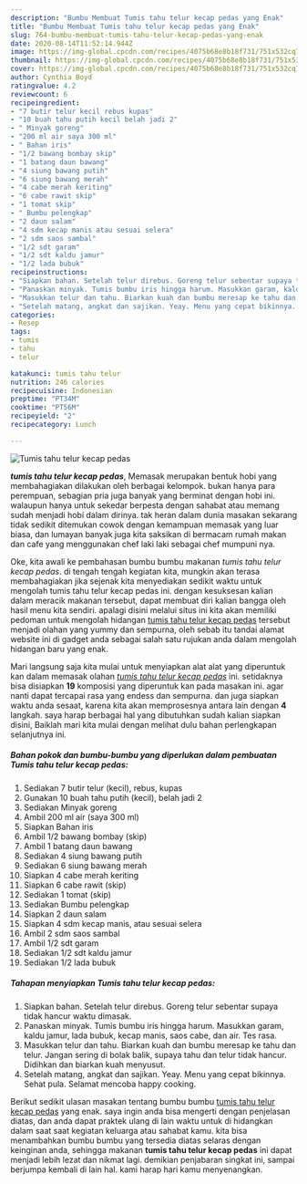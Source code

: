 ```yaml
---
description: "Bumbu Membuat Tumis tahu telur kecap pedas yang Enak"
title: "Bumbu Membuat Tumis tahu telur kecap pedas yang Enak"
slug: 764-bumbu-membuat-tumis-tahu-telur-kecap-pedas-yang-enak
date: 2020-08-14T11:52:14.944Z
image: https://img-global.cpcdn.com/recipes/4075b68e8b18f731/751x532cq70/tumis-tahu-telur-kecap-pedas-foto-resep-utama.jpg
thumbnail: https://img-global.cpcdn.com/recipes/4075b68e8b18f731/751x532cq70/tumis-tahu-telur-kecap-pedas-foto-resep-utama.jpg
cover: https://img-global.cpcdn.com/recipes/4075b68e8b18f731/751x532cq70/tumis-tahu-telur-kecap-pedas-foto-resep-utama.jpg
author: Cynthia Boyd
ratingvalue: 4.2
reviewcount: 6
recipeingredient:
- "7 butir telur kecil rebus kupas"
- "10 buah tahu putih kecil belah jadi 2"
- " Minyak goreng"
- "200 ml air saya 300 ml"
- " Bahan iris"
- "1/2 bawang bombay skip"
- "1 batang daun bawang"
- "4 siung bawang putih"
- "6 siung bawang merah"
- "4 cabe merah keriting"
- "6 cabe rawit skip"
- "1 tomat skip"
- " Bumbu pelengkap"
- "2 daun salam"
- "4 sdm kecap manis atau sesuai selera"
- "2 sdm saos sambal"
- "1/2 sdt garam"
- "1/2 sdt kaldu jamur"
- "1/2 lada bubuk"
recipeinstructions:
- "Siapkan bahan. Setelah telur direbus. Goreng telur sebentar supaya tidak hancur waktu dimasak."
- "Panaskan minyak. Tumis bumbu iris hingga harum. Masukkan garam, kaldu jamur, lada bubuk, kecap manis, saos cabe, dan air. Tes rasa."
- "Masukkan telur dan tahu. Biarkan kuah dan bumbu meresap ke tahu dan telur. Jangan sering di bolak balik, supaya tahu dan telur tidak hancur. Didihkan dan biarkan kuah menyusut."
- "Setelah matang, angkat dan sajikan. Yeay. Menu yang cepat bikinnya. Sehat pula. Selamat mencoba happy cooking."
categories:
- Resep
tags:
- tumis
- tahu
- telur

katakunci: tumis tahu telur 
nutrition: 246 calories
recipecuisine: Indonesian
preptime: "PT34M"
cooktime: "PT56M"
recipeyield: "2"
recipecategory: Lunch

---
```



![Tumis tahu telur kecap pedas](https://img-global.cpcdn.com/recipes/4075b68e8b18f731/751x532cq70/tumis-tahu-telur-kecap-pedas-foto-resep-utama.jpg)

<b><i>tumis tahu telur kecap pedas</i></b>, Memasak merupakan bentuk hobi yang membahagiakan dilakukan oleh berbagai kelompok. bukan hanya para perempuan, sebagian pria juga banyak yang berminat dengan hobi ini. walaupun hanya untuk sekedar berpesta dengan sahabat atau memang sudah menjadi hobi dalam dirinya. tak heran dalam dunia masakan sekarang tidak sedikit ditemukan cowok dengan kemampuan memasak yang luar biasa, dan lumayan banyak juga kita saksikan di bermacam rumah makan dan cafe yang menggunakan chef laki laki sebagai chef mumpuni nya.



Oke, kita awali ke pembahasan bumbu bumbu makanan <i>tumis tahu telur kecap pedas</i>. di tengah tengah kegiatan kita, mungkin akan terasa membahagiakan jika sejenak kita menyediakan sedikit waktu untuk mengolah tumis tahu telur kecap pedas ini. dengan kesuksesan kalian dalam meracik makanan tersebut, dapat membuat diri kalian bangga oleh hasil menu kita sendiri. apalagi disini melalui situs ini kita akan memiliki pedoman untuk mengolah hidangan <u>tumis tahu telur kecap pedas</u> tersebut menjadi olahan yang yummy dan sempurna, oleh sebab itu tandai alamat website ini di gadget anda sebagai salah satu rujukan anda dalam mengolah hidangan baru yang enak.


Mari langsung saja kita mulai untuk menyiapkan alat alat yang diperuntuk kan dalam memasak olahan <u><i>tumis tahu telur kecap pedas</i></u> ini. setidaknya bisa disiapkan <b>19</b> komposisi yang diperuntuk kan pada masakan ini. agar nanti dapat tercapai rasa yang endess dan sempurna. dan juga siapkan waktu anda sesaat, karena kita akan memprosesnya antara lain dengan <b>4</b> langkah. saya harap berbagai hal yang dibutuhkan sudah kalian siapkan disini, Baiklah mari kita mulai dengan melihat dulu bahan perlengkapan selanjutnya ini.

<!--inarticleads1-->

##### Bahan pokok dan bumbu-bumbu yang diperlukan dalam pembuatan Tumis tahu telur kecap pedas:

1. Sediakan 7 butir telur (kecil), rebus, kupas
1. Gunakan 10 buah tahu putih (kecil), belah jadi 2
1. Sediakan  Minyak goreng
1. Ambil 200 ml air (saya 300 ml)
1. Siapkan  Bahan iris
1. Ambil 1/2 bawang bombay (skip)
1. Ambil 1 batang daun bawang
1. Sediakan 4 siung bawang putih
1. Sediakan 6 siung bawang merah
1. Siapkan 4 cabe merah keriting
1. Siapkan 6 cabe rawit (skip)
1. Sediakan 1 tomat (skip)
1. Sediakan  Bumbu pelengkap
1. Siapkan 2 daun salam
1. Siapkan 4 sdm kecap manis, atau sesuai selera
1. Ambil 2 sdm saos sambal
1. Ambil 1/2 sdt garam
1. Sediakan 1/2 sdt kaldu jamur
1. Sediakan 1/2 lada bubuk




<!--inarticleads2-->

##### Tahapan menyiapkan Tumis tahu telur kecap pedas:

1. Siapkan bahan. Setelah telur direbus. Goreng telur sebentar supaya tidak hancur waktu dimasak.
1. Panaskan minyak. Tumis bumbu iris hingga harum. Masukkan garam, kaldu jamur, lada bubuk, kecap manis, saos cabe, dan air. Tes rasa.
1. Masukkan telur dan tahu. Biarkan kuah dan bumbu meresap ke tahu dan telur. Jangan sering di bolak balik, supaya tahu dan telur tidak hancur. Didihkan dan biarkan kuah menyusut.
1. Setelah matang, angkat dan sajikan. Yeay. Menu yang cepat bikinnya. Sehat pula. Selamat mencoba happy cooking.




Berikut sedikit ulasan masakan tentang bumbu bumbu <u>tumis tahu telur kecap pedas</u> yang enak. saya ingin anda bisa mengerti dengan penjelasan diatas, dan anda dapat praktek ulang di lain waktu untuk di hidangkan dalam saat saat kegiatan keluarga atau sahabat kamu. kita bisa menambahkan bumbu bumbu yang tersedia diatas selaras dengan keinginan anda, sehingga makanan <b>tumis tahu telur kecap pedas</b> ini dapat menjadi lebih lezat dan nikmat lagi. demikian penjabaran singkat ini, sampai berjumpa kembali di lain hal. kami harap hari kamu menyenangkan.
